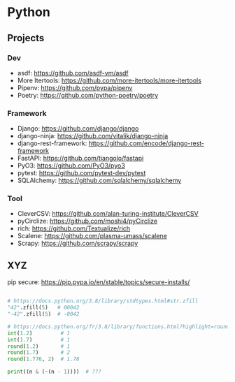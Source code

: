 # Python

## Projects

### Dev

* asdf: https://github.com/asdf-vm/asdf
* More Itertools: https://github.com/more-itertools/more-itertools
* Pipenv: https://github.com/pypa/pipenv
* Poetry: https://github.com/python-poetry/poetry

### Framework

* Django: https://github.com/django/django
* django-ninja: https://github.com/vitalik/django-ninja
* django-rest-framework: https://github.com/encode/django-rest-framework
* FastAPI: https://github.com/tiangolo/fastapi
* PyO3: https://github.com/PyO3/pyo3
* pytest: https://github.com/pytest-dev/pytest
* SQLAlchemy: https://github.com/sqlalchemy/sqlalchemy

### Tool

* CleverCSV: https://github.com/alan-turing-institute/CleverCSV
* pyCirclize: https://github.com/moshi4/pyCirclize
* rich: https://github.com/Textualize/rich
* Scalene: https://github.com/plasma-umass/scalene
* Scrapy: https://github.com/scrapy/scrapy

## XYZ

pip secure: https://pip.pypa.io/en/stable/topics/secure-installs/

```python

# https://docs.python.org/3.8/library/stdtypes.html#str.zfill
"42".zfill(5)   # 00042
"-42".zfill(5)  # -0042

# https://docs.python.org/fr/3.8/library/functions.html?highlight=round#round
int(1.2)         # 1
int(1.7)         # 1
round(1.2)       # 1
round(1.7)       # 2
round(1.776, 2)  # 1.78

print((n & (~(n - 1))))  # ???
```
